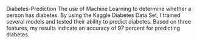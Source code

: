 Diabetes-Prediction
The use of Machine Learning to determine whether a person has diabetes. By using the Kaggle Diabetes Data Set, I trained several models and tested their ability to predict diabetes. Based on three features, my results indicate an accuracy of 97 percent for predicting diabetes.


